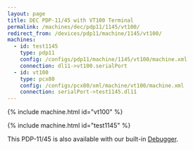 ```yaml
---
layout: page
title: DEC PDP-11/45 with VT100 Terminal
permalink: /machines/dec/pdp11/1145/vt100/
redirect_from: /devices/pdp11/machine/1145/vt100/
machines:
  - id: test1145
    type: pdp11
    config: /configs/pdp11/machine/1145/vt100/machine.xml
    connection: dl11->vt100.serialPort
  - id: vt100
    type: pcx80
    config: /configs/pcx80/xml/machine/vt100/machine.xml
    connection: serialPort->test1145.dl11
---
```


{% include machine.html id="vt100" %}

{% include machine.html id="test1145" %}

This PDP-11/45 is also available with our built-in [Debugger](debugger/).
